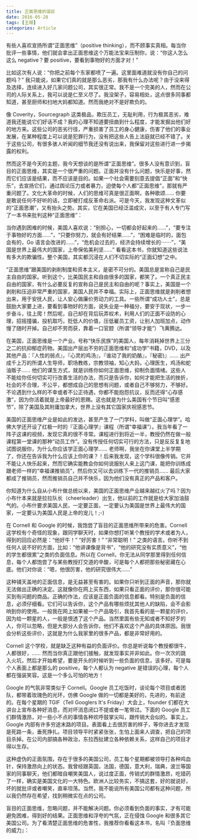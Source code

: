 ```yaml
---
title: 正面思维的误区
date: 2016-05-28
tags: [王垠]
categories: Article
---
```

有些人喜欢宣扬所谓“正面思维”（positive thinking），而不顾事实真相。每当你批评一些事情，他们就会拿出正面思维这个万能法宝来压制你，说：“你这人怎么这么 negative？要 positive，要看到事物好的方面才对！”

比如这次有人说：“你把之前每个东家都喷了一遍。这里面难道就没有你自己的问题吗？” 我只能说，如果它们真的就是那么恶劣，那我有什么办法呢？由于没来得及选择，连续进入好几家问题公司，其实很正常。我不是一个完美的人，然而在公司的人际关系上，我可以说是仁至义尽了。我没架子，容易相处，这点很多同事都知道，甚至厨师和扫地大妈都知道。然而我绝对不是好欺负的。

像 Coverity，Sourcegraph 这类极品，欺压员工，无耻利用，行为极其恶劣，难道我还能说它们好话不成？我的心理不知道要扭曲到什么程度，才能发掘出他们好的地方来。这些公司的恶劣行径，严重损害了员工的身心健康，伤害了他们的事业发展，在某种程度上可以说是犯罪行为，没有把这些人告上法庭就已经不错了。关于这些公司，有很多骇人听闻的细节我还没有说出来，我保留对这些进行进一步揭露的权利。

然而这不是今天的主题，我今天想谈的是所谓“正面思维”。很多人没有意识到，盲目的正面思维，其实是一个很严重的问题。正面并没有什么问题，快乐是好事，然而它们应该是结果，而不应该是目的。如果一个社会需要刻意去提倡“正面”和“快乐”，去宣扬它们，通过舆论压力或者暴力，迫使每个人都“正面思维”，那就有严重问题了。文化大革命的时候，人们的思维可真是很正面啊，各种歌颂…… 你要是敢说任何不好听的话，立即被打成反革命右派。可是今天，我发现这种文革似的“正面思潮”，又有抬头之势。其实，它在美国已经泛滥成灾，以至于有人专门写了一本书来批判这种“正面思维”：

当你遇到困难的时候，美国人喜欢说：“别担心，一切都会好起来的……”，“要专注于事物好的方面……”，“只要你努力，就会有好结果……”，“困难是临时的，面包会有的，Go 语言会改进的……”，“危机会过去的，经济会持续增长的⋯⋯”，“美国是世界上最伟大的国家，上帝保佑美利坚……” 看看这本书，你就知道这些说法有多大的欺骗性。整个美国，其实都沉浸在人们不切实际的“正面幻想”之中。

“正面思维”跟美国的剥削制度和资本主义，是密不可分的。美国总是宣称自己是民主自由的国家。听到这个，比美国民主和自由很多的国家，都笑了。一个真正民主自由的国家，有什么必要反复的宣称自己是民主和自由的呢？事实上，美国是一个剥削和压迫非常严重的国家，美国人民并不幸福。实际上，正面思维就是剥削者想出来，用于安抚人民，让人安心做廉价劳动力的工具。一些所谓“成功人士”，总是鼓励大家要上进，要看到事物好的方面，说失业是一种福分，要安于现状，一步一步奋斗，往上爬！然后呢，自己却在背后玩弄权术，利用人们的正面不设防的心理，招摇撞骗，投机取巧，贬低人的价值，压低雇员工资，让别人加班加点，动作慢了随时开掉。自己却不劳而获，靠着一口官腔（所谓“领导才能”）飞黄腾达。

在美国，正面思维是一个产业。号称“快乐民族”的美国人，每年消耗掉世界上三分之二的抗抑郁症药物。美国出产层出不穷的正面思维和“成功学”书籍，DVD，以及其他产品：『人性的弱点』，『心灵的鸡汤』，『谁动了我的奶酪』，『秘密)』…… 出产成千上万的所谓人生导师，职场教练，宗教领袖，知心大妈，心理医生，鸡汤和蛇油贩子…… 他们的谋生方式，就是训练你如何正面思维，抑制负面情绪。这些人不能给你任何切实可行改善生活的办法，而只是告诉你，如何才能把生活的挫折，社会的不合理，不公平，都想成自己的思想有问题，或者自己不够努力，不够好。不论遇到什么样的不幸或者不公正待遇，你都不能抱怨抗议，反而还得“心存感激”，因为你活着就是上帝最好的恩赐。这也就是为什么美国有个节日叫“感恩节”，除了美国及其附庸加拿大，世界上没有其它国家庆祝感恩节。

美国的正面思维产业是如此的发达，甚至产生了一门学科，叫做“正面心理学”。哈佛大学还开设了红极一时的『正面心理学』课程（所谓“幸福课”）。我当年看了一阵子这课的视频，发现它真的很不寻常。课程进行到将近一半，教授仍然在做一般课程第一堂课的那种“动员工作”。没有传授任何切实可行的方法，只是反反复复地试图说服你，为什么你应该学正面心理学…… 老师啊，我坐在你课堂上半学期了，你还在告诉我为什么应该上你的课？！后来我发现，这个学科很像传销。它并不能让人快乐起来，然而它确实能教会你如何说服别人来上这门课，能把你训练成跟老师一样的“幸福课推销员”，然后你又可以去训练下一代的推销员…… 最后大家都成了推销员，然而推销员自己并不快乐，因为他们没有真正的产品和客户。

你知道为什么自从小布什做总统以来，美国的正面思维产业越来越红火了吗？因为小布什本来就是拉拉队长（cheerleader）出生，他以前的工作就是给大家加油鼓气的。小布什要求美国人民，一定要正面，一定要认为美国是世界上最伟大的国家，一定要认为美国人民是上帝的宠儿！;-)

在 Cornell 和 Google 的时候，我饱尝了盲目的正面思维所带来的危害。Cornell 这学校有个奇怪的现象，跟同学聊天时，如果你想打听某个教授的学术或者为人，得到的回应必然是：“他好牛！” “好厉害！” “非常聪明！” 之类的语言。你听不到任何人说不好的方面，比如：“他讲课像是背书”，“他的研究没有实质意义”，“他的学生都很累”之类的负面信息。所以在 Cornell，你无法从同学那里得到任何信息，每个人都饱尝了与某些教授打交道的辛酸，可是每个人都把那些秘密藏在心底。他们对你说：“嗯，他很厉害，他的研究很伟大……”

这种铺天盖地的正面信息，是无益甚至有害的。如果你只听到正面的声音，那你就无法做出正确的决定。这就像你在网上买东西，如果只看正面的评价，那你很可能买到有问题的商品。正确的作法，应该是正面负面的信息都看。特别是负面的信息，必须仔细看。它们可以告诉你，这个产品有哪些烦扰其他人的缺陷，会不会影响到你的使用。一般我在网上如果被一个产品吸引，我首先看的是一颗星的评价，因为给一颗星的人，一般是恨透了这个产品。当然里面有些无知或者不知好歹的人，你可以忽略，但是大部分人会告诉你，他们不喜欢这个产品的具体原因。我很会分析这些评价，这就是为什么我家里的很多产品，都是非常好用的。

Cornell 这个学校，就是缺乏这种有益的负面评价。你总是听说每个教授都很牛，人都很好，…… 然而当你真正跟他们接触，就发现事实并非如此。你一次次的跳入火坑，然后才开始希望，要是开头的时候听到一些负面的信息，该多好。可是每个人表面上都是那么的 positive，每个人都认为 negative 是错误的心理，每个人都在强装笑容。这是一个多么可怕的地方！

Google 的气氛非常类似于 Cornell。Google 员工吃饭时，谈论每个项目或者团队，都带着玫瑰色的光环，仿佛 Google 做的一切都是美好的，先进的，有前途的。在每个星期的 TGIF（Tell Googlers It's Friday）大会上，founder 们都在大讲台上宣布各种好消息，而对坏消息闭口不提或者一笔带过。下面的 Google 员工们群情激昂，对一些小不点的事情各种欢呼鼓掌尖叫，跟传销大会似的。事实上，Google 内部有许多穷途末路的项目。表面看上去很厉害的样子，等你进去才发现是死路一条，垂死挣扎。项目领导平时紧紧张张，生怕上面来人调查，把自己的项目杀掉。在公司内部搞各种政治，东拉西扯建立各种依赖关系，这样自己的项目才得以生存。

这种虚伪的正面氛围，存在于很多的美国公司，员工每个星期都被领导打各种鸡血针，保持激昂向上的状态。我曾经跟英国，法国，德国，意大利，瑞典，波兰等国家的同事聊天，他们都暗自嘲笑美国人，说过度正面，传销式的群情激昂，吃错药了一样，确实是美国文化的一大特色。欧洲人比较务实，不搞这套，好的就说好，坏的就批评或者嘲笑，直率坦荡。当然，我不能说所有美国公司都有这种问题，所以我仍然存在希望，找到稍微实在点的公司。

盲目的正面思维，忽略问题，并不能解决问题。你必须看到负面的事实，才有可能避免困难，得到好的结果。正面思维和浮夸的气氛，正在侵蚀 Google 和很多其它美国公司。为了看清楚正面思维的危害性，我推荐你看看这本书，名叫『负面思维的威力』：
